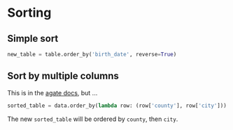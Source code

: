 Sorting
========

## Simple sort

```python
new_table = table.order_by('birth_date', reverse=True)
```

## Sort by multiple columns

This is in the [agate docs](http://agate.readthedocs.io/en/1.6.0/cookbook/sort.html?highlight=order_by#multiple-columns), but ...

```python
sorted_table = data.order_by(lambda row: (row['county'], row['city']))
```

The new `sorted_table` will be ordered by `county`, then `city`.
